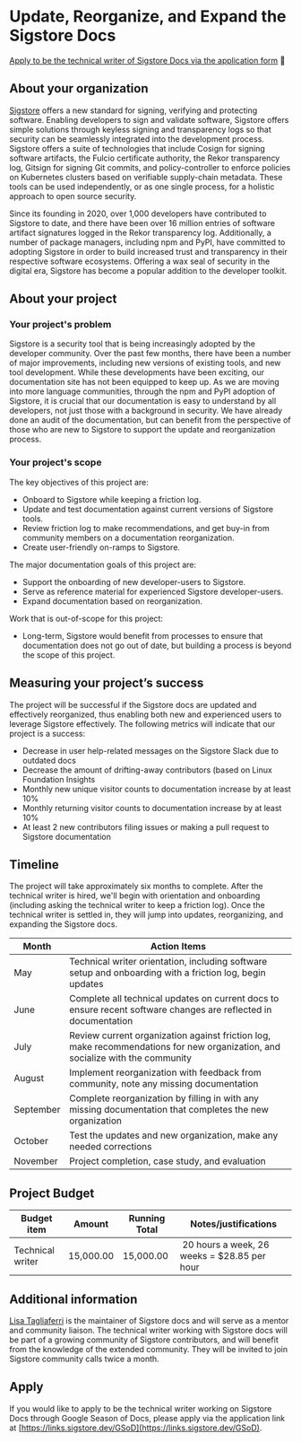 # Update, Reorganize, and Expand the Sigstore Docs

[Apply to be the technical writer of Sigstore Docs via the application form](https://links.sigstore.dev/GSoD) 🎉 

## About your organization

[Sigstore](https://sigstore.dev) offers a new standard for signing, verifying and protecting software. Enabling developers to sign and validate software, Sigstore offers simple solutions through keyless signing and transparency logs so that security can be seamlessly integrated into the development process. Sigstore offers a suite of technologies that include Cosign for signing software artifacts, the Fulcio certificate authority, the Rekor transparency log, Gitsign for signing Git commits, and policy-controller to enforce policies on Kubernetes clusters based on verifiable supply-chain metadata. These tools can be used independently, or as one single process, for a holistic approach to open source security.
 
Since its founding in 2020, over 1,000 developers have contributed to Sigstore to date, and there have been over 16 million entries of software artifact signatures logged in the Rekor transparency log. Additionally, a number of package managers, including npm and PyPI, have committed to adopting Sigstore in order to build increased trust and transparency in their respective software ecosystems. Offering a wax seal of security in the digital era, Sigstore has become a popular addition to the developer toolkit.

## About your project

### Your project's problem

Sigstore is a security tool that is being increasingly adopted by the developer community. Over the past few months, there have been a number of major improvements, including new versions of existing tools, and new tool development. While these developments have been exciting, our documentation site has not been equipped to keep up. As we are moving into more language communities, through the npm and PyPI adoption of Sigstore, it is crucial that our documentation is easy to understand by all developers, not just those with a background in security. We have already done an audit of the documentation, but can benefit from the perspective of those who are new to Sigstore to support the update and reorganization process.

### Your project's scope

The key objectives of this project are: 
* Onboard to Sigstore while keeping a friction log.
* Update and test documentation against current versions of Sigstore tools.
* Review friction log to make recommendations, and get buy-in from community members on a documentation reorganization.
* Create user-friendly on-ramps to Sigstore.

The major documentation goals of this project are: 
* Support the onboarding of new developer-users to Sigstore.
* Serve as reference material for experienced Sigstore developer-users.
* Expand documentation based on reorganization.

Work that is out-of-scope for this project:
* Long-term, Sigstore would benefit from processes to ensure that documentation does not go out of date, but building a process is beyond the scope of this project.

## Measuring your project’s success

The project will be successful if the Sigstore docs are updated and effectively reorganized, thus enabling both new and experienced users to leverage Sigstore effectively. The following metrics will indicate that our project is a success:
* Decrease in user help-related messages on the Sigstore Slack due to outdated docs
* Decrease the amount of drifting-away contributors (based on Linux Foundation Insights
* Monthly new unique visitor counts to documentation increase by at least 10%
* Monthly returning visitor counts to documentation increase by at least 10%
* At least 2 new contributors filing issues or making a pull request to Sigstore documentation

## Timeline

The project will take approximately six months to complete. After the technical writer is hired, we'll begin with orientation and onboarding (including asking the technical writer to keep a friction log). Once the technical writer is settled in, they will jump into updates, reorganizing, and expanding the Sigstore docs.

Month     | Action Items
--------- | ----------------
May       | Technical writer orientation, including software setup and onboarding with a friction log, begin updates
June      | Complete all technical updates on current docs to ensure recent software changes are reflected in documentation
July      | Review current organization against friction log, make recommendations for new organization, and socialize with the community 
August    | Implement reorganization with feedback from community, note any missing documentation
September | Complete reorganization by filling in with any missing documentation that completes the new organization
October   | Test the updates and new organization, make any needed corrections
November  | Project completion, case study, and evaluation

## Project Budget

Budget item | Amount | Running Total | Notes/justifications
-- | -- | -- | --
Technical writer | 15,000.00 | 15,000.00 |  20 hours a week, 26 weeks = $28.85 per hour

## Additional information

[Lisa Tagliaferri](https://www.linkedin.com/in/lisa-tagliaferri/) is the maintainer of Sigstore docs and will serve as a mentor and community liaison. The technical writer working with Sigstore docs will be part of a growing community of Sigstore contributors, and will benefit from the knowledge of the extended community. They will be invited to join Sigstore community calls twice a month.

## Apply

If you would like to apply to be the technical writer working on Sigstore Docs through Google Season of Docs, please apply via the application link at [https://links.sigstore.dev/GSoD](https://links.sigstore.dev/GSoD).
